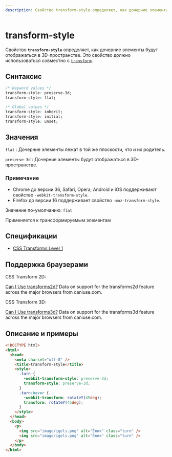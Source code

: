 ```yaml
---
description: Свойство transform-style определяет, как дочерние элементы будут отображаться в 3D-пространстве
---
```


# transform-style

Свойство **`transform-style`** определяет, как дочерние элементы будут отображаться в 3D-пространстве. Это свойство должно использоваться совместно с [`transform`](transform.md).

## Синтаксис

```css
/* Keyword values */
transform-style: preserve-3d;
transform-style: flat;

/* Global values */
transform-style: inherit;
transform-style: initial;
transform-style: unset;
```

## Значения

`flat`
: Дочерние элементы лежат в той же плоскости, что и их родитель.

`preserve-3d`
: Дочерние элементы будут отображаться в 3D-пространстве.

### Примечание

- Chrome до версии 36, Safari, Opera, Android и iOS поддерживают свойство `-webkit-transform-style`.
- Firefox до версии 16 поддерживает свойство `-moz-transform-style`.

Значение по-умолчанию: `flat`

Применяется к трансформируемым элементам

## Спецификации

- [CSS Transforms Level 1](http://dev.w3.org/csswg/css-transforms/#transform-style)

## Поддержка браузерами

CSS Transform 2D:

<p class="ciu_embed" data-feature="transforms2d" data-periods="future_1,current,past_1,past_2">
  <a href="http://caniuse.com/#feat=transforms2d">Can I Use transforms2d?</a> Data on support for the transforms2d feature across the major browsers from caniuse.com.
</p>

CSS Transform 3D:

<p class="ciu_embed" data-feature="transforms3d" data-periods="future_1,current,past_1,past_2">
  <a href="http://caniuse.com/#feat=transforms3d">Can I Use transforms3d?</a> Data on support for the transforms3d feature across the major browsers from caniuse.com.
</p>

## Описание и примеры

```html
<!DOCTYPE html>
<html>
  <head>
    <meta charset="utf-8" />
    <title>transform-style</title>
    <style>
      .turn {
        -webkit-transform-style: preserve-3d;
        transform-style: preserve-3d;
      }
      .turn:hover {
        -webkit-transform: rotateY(45deg);
        transform: rotateY(45deg);
      }
    </style>
  </head>
  <body>
    <p>
      <img src="image/igels.png" alt="Ёжик" class="turn" />
      <img src="image/igels.png" alt="Ёжик" class="turn" />
    </p>
  </body>
</html>
```

